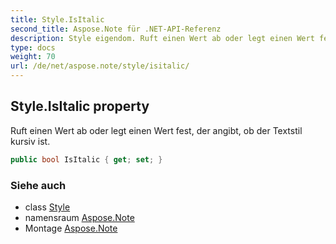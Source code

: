 ```yaml
---
title: Style.IsItalic
second_title: Aspose.Note für .NET-API-Referenz
description: Style eigendom. Ruft einen Wert ab oder legt einen Wert fest der angibt ob der Textstil kursiv ist.
type: docs
weight: 70
url: /de/net/aspose.note/style/isitalic/
---
```

## Style.IsItalic property

Ruft einen Wert ab oder legt einen Wert fest, der angibt, ob der Textstil kursiv ist.

```csharp
public bool IsItalic { get; set; }
```

### Siehe auch

* class [Style](../)
* namensraum [Aspose.Note](../../style/)
* Montage [Aspose.Note](../../../)


